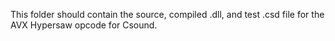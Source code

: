This folder should contain the source, compiled .dll, and test .csd file for the AVX Hypersaw opcode for Csound.
